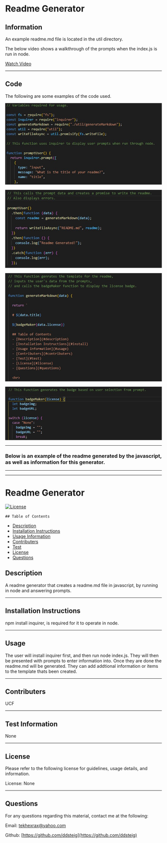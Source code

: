 
  
  # Readme Generator	

  ## Information	

  An example readme.md file is located in the util directory.	

  The below video shows a walkthrough of the prompts when the index.js is run in node.	

  [Watch Video](https://drive.google.com/file/d/1actPfi2wLIvK-hG0Yd-jOXiTlHeNuy6d/view?usp=sharing)	

  <hr>	

  ## Code	

  The following are some examples of the code used.	

  ![variable](https://github.com/ddsteig/readme-generator/blob/master/util/screenshots/variable.JPG)	

  ![data](https://github.com/ddsteig/readme-generator/blob/master/util/screenshots/data.jpg)	

  ![generate](https://github.com/ddsteig/readme-generator/blob/master/util/screenshots/generate.jpg)	

  ![badge](https://github.com/ddsteig/readme-generator/blob/master/util/screenshots/badge.jpg)	

  <hr>	

  ### Below is an example of the readme generated by the javascript, as well as information for this generator.	

  <hr>
  
  <hr>
  
  # Readme Generator

  [![License](https://img.shields.io/badge/License-None-blue.svg)](https://github.com/ddsteig/readme-generator)

    ## Table of Contents
  - [Description](#description)
  - [Installation Instructions](#install)
  - [Usage Information](#usage)
  - [Contributers](#contributers)
  - [Test](#test)
  - [License](#license)
  - [Questions](#questions)

  ## Description <a name="description"></a>


  A readme generator that creates a readme.md file in javascript, by running in node and answering prompts.

  <hr>

  ## Installation Instructions <a name="install"></a>

  npm install inquirer, is required for it to operate in node.

  <hr>

  ## Usage <a name="usage"></a>

  The user will install inquirer first, and then run node index.js. They will then be presented with prompts to enter information into.
  Once they are done the readme.md will be generated. They can add addtional information or items to the template thats been created.

  <hr>


  ## Contributers <a name="contributers"></a>

  UCF

  <hr>


  ## Test Information <a name="test"></a>

  None

  <hr>


  ## License <a name="license"></a>

  Please refer to the following license for guidelines, usage details, and information.

  License: None

  <hr>

  ## Questions <a name="questions"></a>
  
  For any questions regarding this material, contact me at the following:
  
  Email: tekhexrax@yahoo.com
  
  Github: [https://github.com/ddsteig](https://github.com/ddsteig)
  
  
